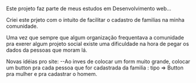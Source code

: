Este projeto faz parte de meus estudos em Desenvolvimento web...

Criei este prjeto com o intuito de facilitar o cadastro de familias na minha comunidade.


Uma vez que sempre que algum organização frequentava a comunidade pra exerer algum projeto social existe uma dificuldade na hora de pegar os dados da pessoas que moram lá. 


Novas idéias pro site:
    --Ao inves de colocar um form muito grande,
    colocar um button pra cada pessoa que for cadastrada da familia : tipo => Button pra mulher e pra cadastrar o homem.